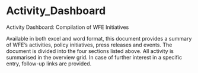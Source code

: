 # Activity_Dashboard
Activity Dashboard: Compilation of WFE Initiatives 

Available in both excel and word format, this document provides a summary of WFE’s activities, policy initiatives, press releases and events. The document is divided into the four sections listed above. All activity is summarised in the overview grid. In case of further interest in a specific entry, follow-up links are provided.
